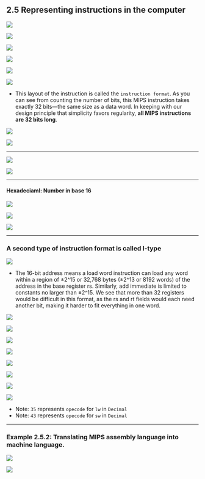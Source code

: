 ## 2.5 Representing instructions in the computer

![](img/2020-09-17-14-14-39.png)

![](img/2020-09-17-14-16-03.png)

![](img/2020-09-17-14-17-31.png)

![](img/2020-09-17-14-19-37.png)

![](img/2020-09-17-14-21-48.png)

![](img/2020-09-17-14-23-29.png)


- This layout of the instruction is called the `instruction format`. As you can see from counting 
  the number of bits, this MIPS instruction takes exactly 32 bits—the same size as a data word. In 
  keeping with our design principle that simplicity favors regularity, 
  **all MIPS instructions are 32 bits long**.

![](img/2020-09-17-14-30-27.png)

![](img/2020-09-17-14-57-22.png)

---

![](img/2020-09-17-14-33-37.png)

![](img/2020-09-17-14-39-11.png)

---

#### Hexadeciaml: Number in base 16

![](img/2020-09-17-14-42-14.png)

![](img/2020-09-17-14-45-17.png)

![](img/2020-09-17-14-46-49.png)


---

### A second type of instruction format is called I-type

![](img/2020-09-17-15-00-19.png)

- The 16-bit address means a load word instruction can load any word within a region of ±2^15 or 
  32,768 bytes (±2^13 or 8192 words) of the address in the base register rs. Similarly, add 
  immediate is limited to constants no larger than ±2^15. We see that more than 32 registers would 
  be difficult in this format, as the rs and rt fields would each need another bit, making it harder 
  to fit everything in one word.


![](img/2020-09-17-16-04-18.png)



![](img/2020-09-17-16-05-39.png)

![](img/2020-09-17-16-06-18.png)

![](img/2020-09-17-16-08-06.png)

![](img/2020-09-17-17-40-00.png)

![](img/2020-09-17-17-53-03.png)

![](img/2020-09-17-18-05-02.png)

![](img/2020-09-17-18-14-02.png)

- Note: `35` represents `opecode` for `lw` in `Decimal` 
- Note: `43` represents `opecode` for `sw` in `Decimal` 

---

### Example 2.5.2: Translating MIPS assembly language into machine language.

![](img/2020-09-17-18-45-35.png)

![](img/2020-09-17-18-51-58.png)












